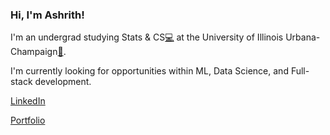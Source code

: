 ### Hi, I'm Ashrith!

I'm an undergrad studying Stats & CS[💻](https://siebelschool.illinois.edu/news/why-you-want-cs-math-and-stats-degree) at the University of Illinois Urbana-Champaign[🌽](https://en.wikipedia.org/wiki/University_of_Illinois_Urbana-Champaign).

I'm currently looking for opportunities within ML, Data Science, and Full-stack development.


[LinkedIn](https://www.linkedin.com/in/ashrithanumala/)

[Portfolio](https://ashrithanumala.github.io/)
